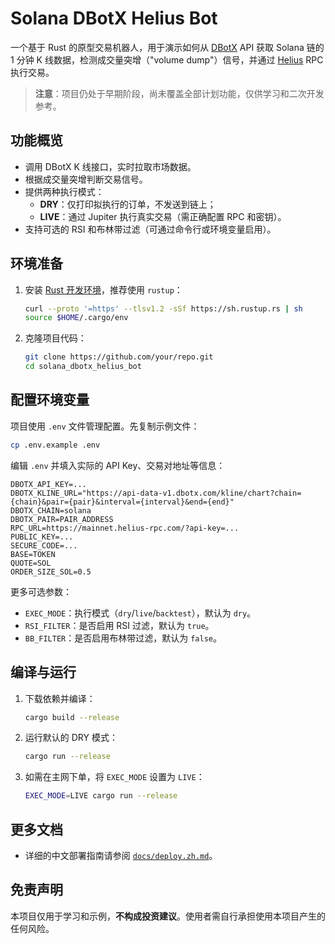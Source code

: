 # Solana DBotX Helius Bot

一个基于 Rust 的原型交易机器人，用于演示如何从 [DBotX](https://dbotx.com/) API 获取 Solana 链的 1 分钟 K 线数据，检测成交量突增（"volume dump"）信号，并通过 [Helius](https://www.helius.xyz/) RPC 执行交易。

> **注意**：项目仍处于早期阶段，尚未覆盖全部计划功能，仅供学习和二次开发参考。

## 功能概览

- 调用 DBotX K 线接口，实时拉取市场数据。
- 根据成交量突增判断交易信号。
- 提供两种执行模式：
  - **DRY**：仅打印拟执行的订单，不发送到链上；
  - **LIVE**：通过 Jupiter 执行真实交易（需正确配置 RPC 和密钥）。
- 支持可选的 RSI 和布林带过滤（可通过命令行或环境变量启用）。

## 环境准备

1. 安装 [Rust 开发环境](https://www.rust-lang.org/)，推荐使用 `rustup`：
   ```bash
   curl --proto '=https' --tlsv1.2 -sSf https://sh.rustup.rs | sh
   source $HOME/.cargo/env
   ```
2. 克隆项目代码：
   ```bash
   git clone https://github.com/your/repo.git
   cd solana_dbotx_helius_bot
   ```

## 配置环境变量

项目使用 `.env` 文件管理配置。先复制示例文件：

```bash
cp .env.example .env
```

编辑 `.env` 并填入实际的 API Key、交易对地址等信息：

```env
DBOTX_API_KEY=...
DBOTX_KLINE_URL="https://api-data-v1.dbotx.com/kline/chart?chain={chain}&pair={pair}&interval={interval}&end={end}"
DBOTX_CHAIN=solana
DBOTX_PAIR=PAIR_ADDRESS
RPC_URL=https://mainnet.helius-rpc.com/?api-key=...
PUBLIC_KEY=...
SECURE_CODE=...
BASE=TOKEN
QUOTE=SOL
ORDER_SIZE_SOL=0.5
```

更多可选参数：

- `EXEC_MODE`：执行模式（`dry`/`live`/`backtest`），默认为 `dry`。
- `RSI_FILTER`：是否启用 RSI 过滤，默认为 `true`。
- `BB_FILTER`：是否启用布林带过滤，默认为 `false`。

## 编译与运行

1. 下载依赖并编译：
   ```bash
   cargo build --release
   ```
2. 运行默认的 DRY 模式：
   ```bash
   cargo run --release
   ```
3. 如需在主网下单，将 `EXEC_MODE` 设置为 `LIVE`：
   ```bash
   EXEC_MODE=LIVE cargo run --release
   ```

## 更多文档

- 详细的中文部署指南请参阅 [`docs/deploy.zh.md`](docs/deploy.zh.md)。

## 免责声明

本项目仅用于学习和示例，**不构成投资建议**。使用者需自行承担使用本项目产生的任何风险。


